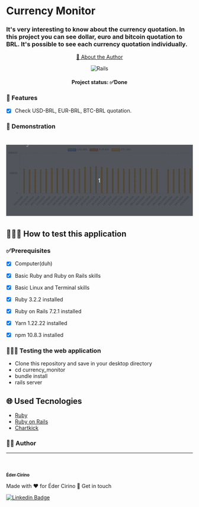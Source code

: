 # Currency Monitor  

### It's very interesting to know about the currency quotation. In this project you can see dollar, euro and bitcoin quotation to BRL. It's possible to see each currency quotation individually.


<p align="center">
    <a href="#author"> 🔎	About the Author</a>
</p>

<div align="center">
<p>

![Rails](https://img.shields.io/badge/rails-%23CC0000.svg?style=for-the-badge&logo=ruby-on-rails&logoColor=white)

</p>
</div>

<h4 align="center">
Project status: ✅Done
</h4>

### 📝 Features

- [x] Check USD-BRL, EUR-BRL, BTC-BRL quotation.

### 🧐 Demonstration

<h1 align=center>
<img alt="currency monitor" title="main page" src="app/assets/screenshots/demonstration.gif">
</h1>

## 👩🏻‍💻 How to test this application

### ✅Prerequisites

- [x] Computer(duh)
- [x] Basic Ruby and Ruby on Rails skills
- [x] Basic Linux and Terminal skills
- [x] Ruby 3.2.2 installed
- [x] Ruby on Rails 7.2.1 installed
- [x] Yarn 1.22.22 installed
- [x] npm 10.8.3 installed


### 👨🏻‍💻 Testing the web application

- Clone this repository and save in your desktop directory
- cd currency_monitor
- bundle install
- rails server

## 🌐 Used Tecnologies

- [Ruby](https://www.ruby-lang.org/pt/)
- [Ruby on Rails](https://rubyonrails.org/)
- [Chartkick](https://chartkick.com/)

### 🙋‍♂️ Author
---

<a href="https://www.linkedin.com/in/edercirino/">
<img style="border-radius: 50%;" src="https://avatars3.githubusercontent.com/u/25642656" width="100px" alt=""/>
<br />

<span href="author"></span>
<sub><b>Éder Cirino</b></sub></a>

Made with ❤️ for Éder Cirino 👋 Get in touch


[![Linkedin Badge](https://img.shields.io/badge/-Éder-blue?style=flat-square&logo=Linkedin&logoColor=white&link=https://www.linkedin.com/in/edercirino/)](https://www.linkedin.com/in/edercirino/)
